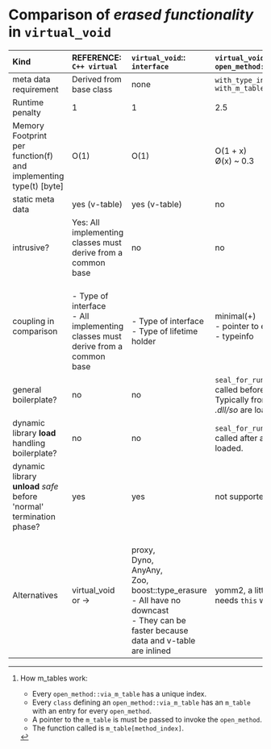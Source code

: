 # Comparison of *erased functionality* in `virtual_void`

| Kind                    | REFERENCE:</br>`C++ virtual`      | `virtual_void`::</br>`interface`   | `virtual_void`::</br>`open_method::via_type_info`                    | `virtual_void`::</br>`open_method::via_m_table`                                        |
|:-                                  |:- |:-               |:-                                                |:-                                                                  |
| meta data requirement              | Derived from base class | none            | `with_type_info` </br>`with_m_table`            | `with_m_table`                                                    |
| Runtime penalty |  1 |  1              | 2.5                                              | 1.3                                                                 |
| Memory Footprint</br>per function(f) and implementing type(t) [byte] | O(1) | O(1)           | O(1 + x) </br> Ø(x) ~ 0.3                         | O(1), but... [^1]      |
| static meta data                   | yes (v-table) | yes (v-table)   | no                                               | yes (m-table)                                                      |
| intrusive?             | Yes: All implementing classes must derive from a common base | no |  no| no | 
| coupling in comparison             | </br>- Type of interface</br>- All implementing classes must derive from a common base | </br>- Type of interface</br>- Type of lifetime holder | minimal(+) </br>- pointer to erased data</br>- typeinfo | minimal(+) </br>- pointer to erased data</br>- pointer to m-table  | 
| general boilerplate?          | no | no              | `seal_for_runtime()` must be called before usage.</br>Typically from `main` after all *.dll/so* are loaded. | no                                    |
| dynamic library **load** handling boilerplate?  | no | no              | `seal_for_runtime()` must be called after all *.dll/so* are loaded.  | no                                                                 |
| dynamic library **unload** _safe_ before 'normal' termination phase? | yes | yes           | not supported                                     | yes.                                                                |
| Alternatives | virtual_void or -> | </br>proxy, </br>Dyno, </br>AnyAny, </br>Zoo, </br>boost::type_erasure</br>- All have no downcast</br>- They can be faster because data and v-table are inlined | yomm2, a little faster</br>needs `this` with `v-table`. | ?                      |

[^1]: How m_tables work:
    - Every `open_method::via_m_table` has a unique index.
    - Every `class` defining an `open_method::via_m_table` has an `m_table` with an entry for every `open_method`.
    - A pointer to the `m_table` is must be passed to invoke the `open_method`.
    - The function called is `m_table[method_index]`.
